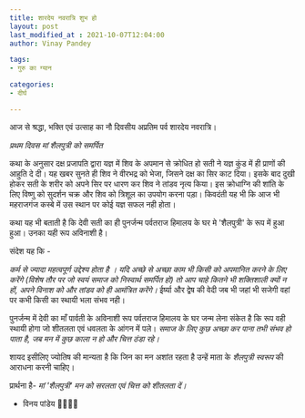 ```yaml
---
title: शारदेय नवरात्रि शुभ हो
layout: post
last_modified_at : 2021-10-07T12:04:00
author: Vinay Pandey

tags:
- गुरु का ग्यान

categories:
- दीर्घ

---
```


आज से  श्रद्धा, भक्ति एवं उत्साह का नौ दिवसीय अप्रतिम पर्व  शारदेय नवरात्रि।

*प्रथम दिवस मां शैलपुत्री को समर्पित*

कथा के अनुसार दक्ष प्रजापति द्वारा यज्ञ में शिव के अपमान से क्रोधित हो सती ने यज्ञ कुंड में ही प्राणों की आहुति दे दी। यह खबर सुनते ही शिव ने वीरभद्र को भेजा, जिसने दक्ष का सिर काट दिया। इसके बाद दुखी होकर सती के शरीर को अपने सिर पर धारण कर शिव ने तांडव नृत्य किया। इस क्रोधाग्नि की शांति के लिए विष्णु को सुदर्शन चक्र और शिव को त्रिशूल का उपयोग करना पड़ा। किवदंती यह भी कि आज भी महराजगंज कस्बे में उस स्थान पर कोई यज्ञ सफल नही होता। 

कथा यह भी बताती है कि देवी सती का ही पुनर्जन्म पर्वतराज हिमालय के घर मे 'शैलपुत्री' के रूप में हुआ हुआ। उनका यही रूप अविनाशी है। 

संदेश यह कि - 

*कर्म से ज्यादा महत्वपूर्ण उद्देश्य होता है । यदि अच्छे से अच्छा काम भी किसी को अपमानित करने के लिए करेंगे (विशेष तौर पर जो स्वयं समाज को निस्वार्थ समर्पित हो) तो आप चाहे कितने भी शक्तिशाली क्यों न हों, अपने विनाश को और तांडव को ही आमंत्रित करेंगे।* ईर्ष्या और द्वेष की वेदी जब भी जहां भी सजेगी वहां पर कभी किसी का स्थायी भला संभव नही।

 पुनर्जन्म में देवी का माँ पार्वती के अविनाशी रूप पर्वतराज हिमालय के घर जन्म लेना संकेत है कि रूप वही स्थायी होगा जो शीतलता एवं धवलता  के आंगन में पले। *समाज के लिए कुछ अच्छा कर पाना तभी संभव हो पाता है, जब मन में कुछ काला न हो और चित्त ठंडा रहे।*

शायद इसीलिए ज्योतिष की मान्यता है कि  जिन का मन अशांत रहता है उन्हें माता के *शैलपुत्री स्वरूप* की आराधना करनी चाहिए। 

प्रार्थना है-
*मां 'शैलपुत्री' मन को सरलता एवं चित्त को शीतलता दें।*

- विनय पांडेय
🙏🌷🌷🙏
